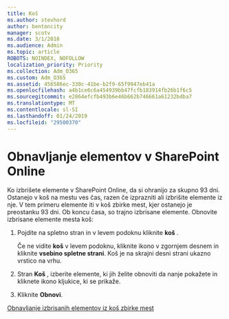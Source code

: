 ```yaml
---
title: Koš
ms.author: stevhord
author: bentoncity
manager: scotv
ms.date: 3/1/2018
ms.audience: Admin
ms.topic: article
ROBOTS: NOINDEX, NOFOLLOW
localization_priority: Priority
ms.collection: Adm_O365
ms.custom: Adm_O365
ms.assetid: 456586ec-330c-41be-b2f9-65f9947eb41a
ms.openlocfilehash: a4b1ce6c6a454939bb47fcfb183914fb26b1f6c5
ms.sourcegitcommit: e2864efcfb493b6e46b662b746661a61232bdba7
ms.translationtype: MT
ms.contentlocale: sl-SI
ms.lasthandoff: 01/24/2019
ms.locfileid: "29500370"
---
```

# <a name="restore-items-in-sharepoint-online"></a>Obnavljanje elementov v SharePoint Online

Ko izbrišete elemente v SharePoint Online, da si ohranijo za skupno 93 dni. Ostanejo v koš na mestu ves čas, razen če izprazniti ali izbrišite elemente iz nje. V tem primeru elemente iti v koš zbirke mest, kjer ostanejo je preostanku 93 dni. Ob koncu časa, so trajno izbrisane elemente. Obnovite izbrisane elemente mesta koš:
  
1. Pojdite na spletno stran in v levem podoknu kliknite **koš** . 
    
    Če ne vidite **koš** v levem podoknu, kliknite ikono v zgornjem desnem in kliknite **vsebino spletne strani**. Koš je na skrajni desni strani ukazno vrstico na vrhu.
    
2. Stran **Koš** , izberite elemente, ki jih želite obnoviti da nanje pokažete in kliknete ikono kljukice, ki se prikaže. 
    
3. Kliknite **Obnovi**.
    
[Obnavljanje izbrisanih elementov iz koš zbirke mest](https://go.microsoft.com/fwlink/?linkid=866439)
  

